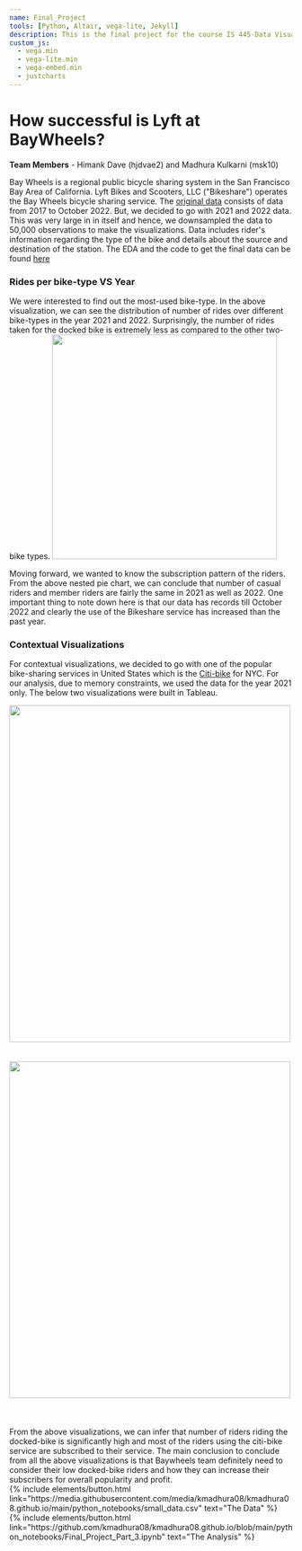 ```yaml
---
name: Final_Project
tools: [Python, Altair, vega-lite, Jekyll]
description: This is the final project for the course IS 445-Data Visualization
custom_js:
  - vega.min
  - vega-lite.min
  - vega-embed.min
  - justcharts
---
```



# How successful is Lyft at BayWheels?
<b>Team Members</b> - Himank Dave (hjdvae2) and Madhura Kulkarni (msk10)

Bay Wheels is a regional public bicycle sharing system in the San Francisco Bay Area of California. Lyft Bikes and Scooters, LLC ("Bikeshare") operates the Bay Wheels bicycle sharing service. 
The <a href="https://www.lyft.com/bikes/bay-wheels/system-data">original data</a>
consists of data from 2017 to October 2022. But, we decided to go with 2021 and 2022 data. This was very large in in itself and hence, we downsampled the data to 50,000 observations to make the visualizations. Data includes rider's information regarding the type of the bike and details about the source and destination of the station. The EDA and the code to get the final data can be found
<a href="https://github.com/kmadhura08/kmadhura08.github.io/blob/main/python_notebooks/Final-Project-Data-Pre-processing.ipynb">here</a>

### Rides per bike-type VS Year

<vegachart schema-url="{{ site.baseurl }}/assets/json/jsonride_year.json" style="width: 100%"></vegachart>

We were interested to find out the most-used bike-type. In the above visualization, we can see the distribution of number of rides over different bike-types in the year 2021 and 2022. Surprisingly, the number of rides taken for the docked bike is extremely less as compared to the other two-bike types.
<img src="{{ site.baseurl }}/assets/pngs/nested_Pie.png" width="400" height="400"/>

Moving forward, we wanted to know the subscription pattern of the riders. From the above nested pie chart, we can conclude that number of casual riders and member riders are fairly the same in 2021 as well as 2022. One important thing to note down here is that our data has records till October 2022 and clearly the use of the Bikeshare service has increased than the past year.
### Contextual Visualizations

For contextual visualizations, we decided to go with one of the popular bike-sharing services in United States which is the <a href="https://ride.citibikenyc.com/system-data">Citi-bike</a>
for NYC. For our analysis, due to memory constraints, we used the data for the year 2021 only. The below two visualizations were built in Tableau.
<div class="left">
    <img src="{{ site.baseurl }}/assets/pngs/bar_chart.png" width="500" height="600"><br>
<br>
<br>
</div>
<div class="right">
<img src="{{ site.baseurl }}/assets/pngs/pie_chart.png" width="500" height="600">
</div>
<br>
<br>
<br>
From the above visualizations, we can infer that number of riders riding the docked-bike is significantly high and most of the riders using the citi-bike service are subscribed to their service. The main conclusion to conclude from all the above visualizations is that Baywheels team definitely need to consider their low docked-bike riders and how they can increase their subscribers for overall popularity and profit.


<div class="left">
{% include elements/button.html link="https://media.githubusercontent.com/media/kmadhura08/kmadhura08.github.io/main/python_notebooks/small_data.csv" text="The Data" %}
</div>

<div class="right">
{% include elements/button.html link="https://github.com/kmadhura08/kmadhura08.github.io/blob/main/python_notebooks/Final_Project_Part_3.ipynb" text="The Analysis" %}
</div>



